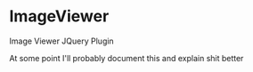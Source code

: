 ImageViewer
===========

Image Viewer JQuery Plugin

At some point I'll probably document this and explain shit better